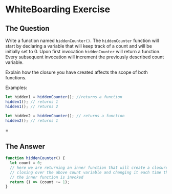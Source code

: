 # WhiteBoarding Exercise

## The Question

Write a function named `hiddenCounter()`. The `hiddenCounter` function will
start by declaring a variable that will keep track of a count and will be
initially set to 0. Upon first invocation `hiddenCounter` will return a
function. Every subsequent invocation will increment the previously described
count variable.

Explain how the closure you have created affects the scope of both functions.

Examples:

```js
let hidden1 = hiddenCounter(); //returns a function
hidden1(); // returns 1
hidden1(); // returns 2

let hidden2 = hiddenCounter(); // returns a function
hidden2(); // returns 1
```
=
## The Answer

```js
function hiddenCounter() {
  let count = 0;
  // here we are returning an inner function that will create a closure by
  // closing over the above count variable and changing it each time the
  // the inner function is invoked
  return () => (count += 1);
}
```
